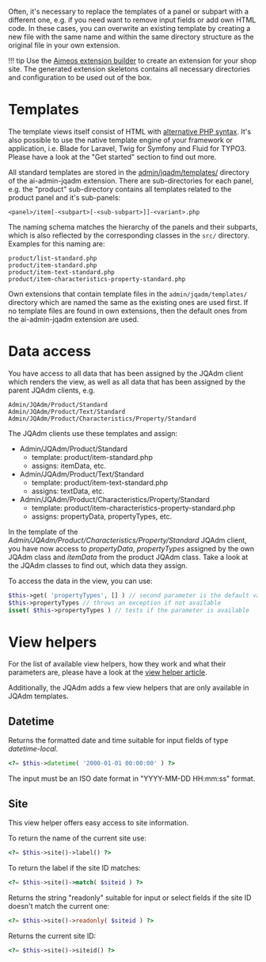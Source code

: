 Often, it's necessary to replace the templates of a panel or subpart with a different one, e.g. if you need want to remove input fields or add own HTML code. In these cases, you can overwrite an existing template by creating a new file with the same name and within the same directory structure as the original file in your own extension.

!!! tip
    Use the [Aimeos extension builder](https://aimeos.org/extensions) to create an extension for your shop site. The generated extension skeletons contains all necessary directories and configuration to be used out of the box.

# Templates

The template views itself consist of HTML with [alternative PHP syntax](https://php.net/manual/en/control-structures.alternative-syntax.php). It's also possible to use the native template engine of your framework or application, i.e. Blade for Laravel, Twig for Symfony and Fluid for TYPO3. Please have a look at the "Get started" section to find out more.

All standard templates are stored in the [admin/jqadm/templates/](https://github.com/aimeos/ai-admin-jqadm/tree/master/admin/jqadm/templates) directory of the ai-admin-jqadm extension. There are sub-directories for each panel, e.g. the "product" sub-directory contains all templates related to the product panel and it's sub-panels:

```
<panel>/item[-<subpart>[-<sub-subpart>]]-<variant>.php
```

The naming schema matches the hierarchy of the panels and their subparts, which is also reflected by the corresponding classes in the `src/` directory. Examples for this naming are:

```
product/list-standard.php
product/item-standard.php
product/item-text-standard.php
product/item-characteristics-property-standard.php
```

Own extensions that contain template files in the `admin/jqadm/templates/` directory which are named the same as the existing ones are used first. If no template files are found in own extensions, then the default ones from the ai-admin-jqadm extension are used.

# Data access

You have access to all data that has been assigned by the JQAdm client which renders the view, as well as all data that has been assigned by the parent JQAdm clients, e.g.

```
Admin/JQAdm/Product/Standard
Admin/JQAdm/Product/Text/Standard
Admin/JQAdm/Product/Characteristics/Property/Standard
```

The JQAdm clients use these templates and assign:

* Admin/JQAdm/Product/Standard
    * template: product/item-standard.php
    * assigns: itemData, etc.
* Admin/JQAdm/Product/Text/Standard
    * template: product/item-text-standard.php
    * assigns: textData, etc.
* Admin/JQAdm/Product/Characteristics/Property/Standard
    * template: product/item-characteristics-property-standard.php
    * assigns: propertyData, propertyTypes, etc.

In the template of the *Admin/JQAdm/Product/Characteristics/Property/Standard* JQAdm client, you have now access to *propertyData*, *propertyTypes* assigned by the own JQAdm class and *itemData* from the product JQAdm class. Take a look at the JQAdm classes to find out, which data they assign.

To access the data in the view, you can use:

```php
$this->get( 'propertyTypes', [] ) // second parameter is the default value if not available
$this->propertyTypes // throws an exception if not available
isset( $this->propertyTypes ) // tests if the parameter is available
```

# View helpers

For the list of available view helpers, how they work and what their parameters are, please have a look at the [view helper article](../../infrastructure/view-helpers.md).

Additionally, the JQAdm adds a few view helpers that are only available in JQAdm templates.

## Datetime

Returns the formatted date and time suitable for input fields of type *datetime-local*.

```php
<?= $this->datetime( '2000-01-01 00:00:00' ) ?>
```

The input must be an ISO date format in "YYYY-MM-DD HH:mm:ss" format.

## Site

This view helper offers easy access to site information.

To return the name of the current site use:
```php
<?= $this->site()->label() ?>
```

To return the label if the site ID matches:
```php
<?= $this->site()->match( $siteid ) ?>
```

Returns the string "readonly" suitable for input or select fields if the site ID doesn't match the current one:
```php
<?= $this->site()->readonly( $siteid ) ?>
```

Returns the current site ID:
```php
<?= $this->site()->siteid() ?>
```
